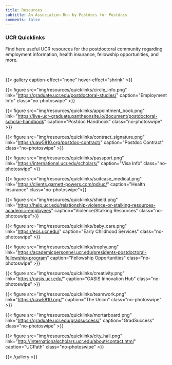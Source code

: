 ```yaml
---
title: Resources
subtitle: An Association Run by Postdocs for Postdocs
comments: false
---
```


### UCR Quicklinks
Find here useful UCR resources  for the postdoctoral community regarding employment information, health insurance, fellowship opportunities, and more.

‎

{{< gallery caption-effect="none" hover-effect="shrink" >}}
  
  {{< figure src="img/resources/quicklinks/circle_info.png"
  link="https://graduate.ucr.edu/postdoctoral-studies/" 
  caption="Employment Info"
  class="no-photoswipe" >}}
  
  {{< figure src="img/resources/quicklinks/appointment_book.png"
  link="https://live-ucr-graduate.pantheonsite.io/document/postdoctoral-scholar-handbook" 
  caption="Postdoc Handbook"
  class="no-photoswipe" >}}
  
  {{< figure src="img/resources/quicklinks/contract_signature.png"
  link="https://uaw5810.org/postdoc-contract/" 
  caption="Postdoc Contract"
  class="no-photoswipe" >}}
  
  {{< figure src="img/resources/quicklinks/passport.png" 
  link="https://international.ucr.edu/scholars/" 
  caption="Visa Info"
  class="no-photoswipe" >}}
  
  {{< figure src="img/resources/quicklinks/suitcase_medical.png" 
  link="https://clients.garnett-powers.com/pd/uc/" 
  caption="Health Insurance" 
  class="no-photoswipe">}}
  
  {{< figure src="img/resources/quicklinks/shield.png" 
  link="https://help.ucr.edu/relationship-violence-or-stalking-resources-academic-employees" 
  caption="Violence/Stalking Resources" 
  class="no-photoswipe">}}
  
  {{< figure src="img/resources/quicklinks/baby_care.png" 
  link="https://ecs.ucr.edu/" 
  caption="Early Childhood Services"
  class="no-photoswipe" >}}

  {{< figure src="img/resources/quicklinks/trophy.png" 
  link="https://academicpersonnel.ucr.edu/presidents-postdoctoral-fellowship-program"   caption="Fellowship Opportunities"
  class="no-photoswipe" >}}
  
  {{< figure src="img/resources/quicklinks/creativity.png" 
  link="https://oasis.ucr.edu/"
  caption="OASIS Innovation Hub"
  class="no-photoswipe" >}}

  {{< figure src="img/resources/quicklinks/teamwork.png" 
  link="https://uaw5810.org/" 
  caption="The Union"
  class="no-photoswipe" >}}
  
  {{< figure src="img/resources/quicklinks/mortarboard.png" 
  link="https://graduate.ucr.edu/gradsuccess/" 
  caption="GradSuccess"
  class="no-photoswipe" >}}
  
  {{< figure src="img/resources/quicklinks/city_hall.png" 
  link="http://internationalscholars.ucr.edu/about/contact.html" 
  caption="UCPath"
  class="no-photoswipe" >}}
  
{{< /gallery >}}